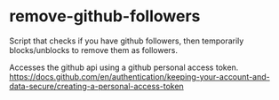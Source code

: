 # remove-github-followers

Script that checks if you have github followers, then temporarily blocks/unblocks to remove them as followers.  

Accesses the github api using a github personal access token.
https://docs.github.com/en/authentication/keeping-your-account-and-data-secure/creating-a-personal-access-token
